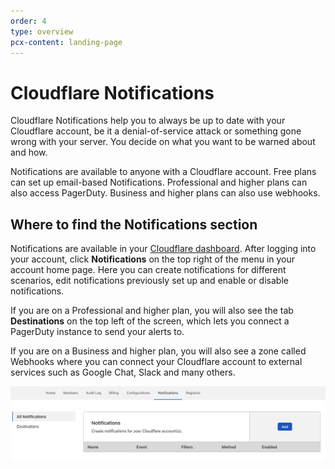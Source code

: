 ```yaml
---
order: 4
type: overview
pcx-content: landing-page
---
```


# Cloudflare Notifications

<ContentColumn>

Cloudflare Notifications help you to always be up to date with your Cloudflare account, be it a denial-of-service attack or something gone wrong with your server. You decide on what you want to be warned about and how. 

Notifications are available to anyone with a Cloudflare account. Free plans can set up email-based Notifications. Professional and higher plans can also access PagerDuty. Business and higher plans can also use webhooks.

## Where to find the Notifications section

Notifications are available in your [Cloudflare dashboard](https://dash.cloudflare.com/login). After logging into your account, click **Notifications** on the top right of the menu in your account home page. Here you can create notifications for different scenarios, edit notifications previously set up and enable or disable notifications.

If you are on a Professional and higher plan, you will also see the tab **Destinations** on the top left of the screen, which lets you connect a PagerDuty instance to send your alerts to. 

If you are on a Business and higher plan, you will also see a zone called Webhooks where you can connect your Cloudflare account to external services such as Google Chat, Slack and many others. 

![Where to find the Notifications section](../static/images/notifications/start.png)

</ContentColumn>